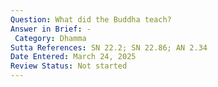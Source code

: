 ```yaml
---
Question: What did the Buddha teach?
Answer in Brief: -
 Category: Dhamma
Sutta References: SN 22.2; SN 22.86; AN 2.34
Date Entered: March 24, 2025
Review Status: Not started
---
```

